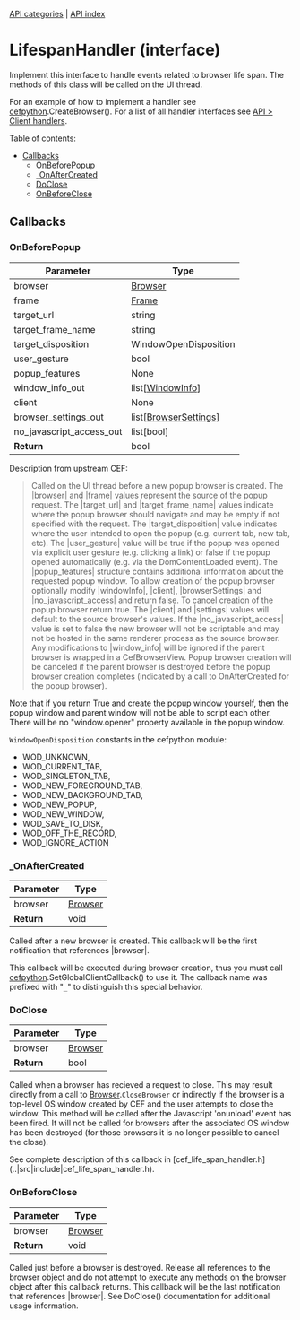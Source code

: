 [API categories](API-categories.md) | [API index](API-index.md)


# LifespanHandler (interface)

Implement this interface to handle events related to browser life span. The methods of this class will be called on the UI thread.

For an example of how to implement a handler see [cefpython](cefpython.md).CreateBrowser(). For a list of all handler interfaces see [API > Client handlers](API#Client_handlers).


Table of contents:
* [Callbacks](#callbacks)
  * [OnBeforePopup](#onbeforepopup)
  * [_OnAfterCreated](#_onaftercreated)
  * [DoClose](#doclose)
  * [OnBeforeClose](#onbeforeclose)


## Callbacks


### OnBeforePopup

| Parameter | Type |
| --- | --- |
| browser | [Browser](Browser.md) |
| frame | [Frame](Frame.md) |
| target_url | string |
| target_frame_name | string |
| target_disposition | WindowOpenDisposition |
| user_gesture | bool |
| popup_features | None |
| window_info_out | list[[WindowInfo](WindowInfo.md)] |
| client | None |
| browser_settings_out | list[[BrowserSettings](BrowserSettings.md)] |
| no_javascript_access_out | list[bool] |
| __Return__ | bool |

Description from upstream CEF:
> Called on the UI thread before a new popup browser is created. The
> |browser| and |frame| values represent the source of the popup request. The
> |target_url| and |target_frame_name| values indicate where the popup
> browser should navigate and may be empty if not specified with the request.
> The |target_disposition| value indicates where the user intended to open
> the popup (e.g. current tab, new tab, etc). The |user_gesture| value will
> be true if the popup was opened via explicit user gesture (e.g. clicking a
> link) or false if the popup opened automatically (e.g. via the
> DomContentLoaded event). The |popup_features| structure contains additional
> information about the requested popup window. To allow creation of the
> popup browser optionally modify |windowInfo|, |client|, |browserSettings| and
> |no_javascript_access| and return false. To cancel creation of the popup
> browser return true. The |client| and |settings| values will default to the
> source browser's values. If the |no_javascript_access| value is set to
> false the new browser will not be scriptable and may not be hosted in the
> same renderer process as the source browser. Any modifications to
> |window_info| will be ignored if the parent browser is wrapped in a
> CefBrowserView. Popup browser creation will be canceled if the parent
> browser is destroyed before the popup browser creation completes (indicated
> by a call to OnAfterCreated for the popup browser).

Note that if you return True and create the popup window yourself, then
the popup window and parent window will not be able to script each other.
There will be no "window.opener" property available in the popup window.

`WindowOpenDisposition` constants in the cefpython module:
* WOD_UNKNOWN,
* WOD_CURRENT_TAB,
* WOD_SINGLETON_TAB,
* WOD_NEW_FOREGROUND_TAB,
* WOD_NEW_BACKGROUND_TAB,
* WOD_NEW_POPUP,
* WOD_NEW_WINDOW,
* WOD_SAVE_TO_DISK,
* WOD_OFF_THE_RECORD,
* WOD_IGNORE_ACTION


### _OnAfterCreated

| Parameter | Type |
| --- | --- |
| browser | [Browser](Browser.md) |
| __Return__ | void |

Called after a new browser is created. This callback will be the first
notification that references |browser|.

This callback will be executed during browser creation, thus you must call [cefpython](cefpython.md).SetGlobalClientCallback() to use it. The callback name was prefixed with "`_`" to distinguish this special behavior.


### DoClose

| Parameter | Type |
| --- | --- |
| browser | [Browser](Browser.md) |
| __Return__ | bool |

Called when a browser has recieved a request to close. This may result
directly from a call to [Browser](Browser.md).`CloseBrowser` or indirectly
if the
browser is a top-level OS window created by CEF and the user attempts to
close the window. This method will be called after the Javascript
'onunload' event has been fired. It will not be called for browsers after
the associated OS window has been destroyed (for those browsers it is no
longer possible to cancel the close).

See complete description of this callback in [cef_life_span_handler.h]
(..|src|include|cef_life_span_handler.h).


### OnBeforeClose

| Parameter | Type |
| --- | --- |
| browser | [Browser](Browser.md) |
| __Return__ | void |

Called just before a browser is destroyed. Release all references to the
browser object and do not attempt to execute any methods on the browser
object after this callback returns. This callback will be the last
notification that references |browser|. See DoClose() documentation for
additional usage information.
